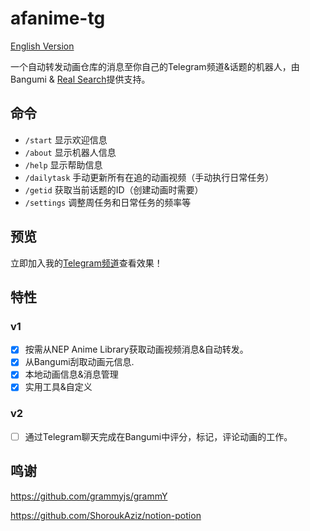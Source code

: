 # afanime-tg

[English Version](./README_en.md)

一个自动转发动画仓库的消息至你自己的Telegram频道&话题的机器人，由 Bangumi & [Real Search](https://search.acgn.es/)提供支持。

## 命令

* `/start` 显示欢迎信息
* `/about` 显示机器人信息
* `/help` 显示帮助信息
* `/dailytask`  手动更新所有在追的动画视频（手动执行日常任务）
* `/getid` 获取当前话题的ID（创建动画时需要）
* `/settings` 调整周任务和日常任务的频率等

## 预览

立即加入我的[Telegram频道](https://t.me/gochumonwa)查看效果！

## 特性

### v1

* [x] 按需从NEP Anime Library获取动画视频消息&自动转发。
* [x] 从Bangumi刮取动画元信息.
* [x] 本地动画信息&消息管理
* [x] 实用工具&自定义

### v2

* [ ]  通过Telegram聊天完成在Bangumi中评分，标记，评论动画的工作。

## 鸣谢

<https://github.com/grammyjs/grammY>

<https://github.com/ShoroukAziz/notion-potion>
